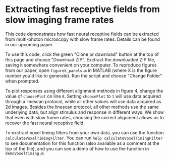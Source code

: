 # Extracting fast receptive fields from slow imaging frame rates

This code demonstrates how fast neural receptive fields can be extracted from multi-photon microscopy with slow frame rates. Details can be found in our upcoming paper.

To use this code, click the green "Clone or download" button at the top of this page and choose "Download ZIP". Exctract the downloaded ZIP file, saving it somewhere convenient on your computer. To reproduce figures from our paper, open ```figureX_panels.m``` in MATLAB (where X is the figure number you'd like to generate). Run the script and choose "Change Folder" when prompted.

To plot responses using different alignment methods in figure 4, change the value of ```choosePlot``` on line ```8```. Setting ```choosePlot``` to ```1``` will use data acquired through a linescan protocol, while all other values will use data acquired as 2d images. Besides the linescan protocol, all other methods use the same underlying data, but align stimulus and response in different ways. We show that even with slow frame rates, choosing the correct alignment allows us to recover the fast neural receptive field.

To exctract voxel timing filters from your own data, you can use the function ```calculateVoxelTimingFilter```. You can run ```help calculateVoxelTimingFilter``` to see documentation for this function (also available as a comment at the top of the file), and you can see a demo of how to use the function in ```demoVoxelTiming.m```
